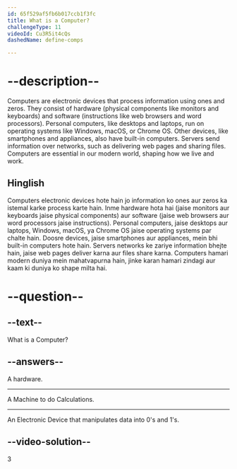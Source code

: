 ```yaml
---
id: 65f529af5fb6b017ccb1f3fc
title: What is a Computer?
challengeType: 11
videoId: Cu3R5it4cQs
dashedName: define-comps

---
```


# --description--

Computers are electronic devices that process information using ones and zeros. They consist of hardware (physical components like monitors and keyboards) and software (instructions like web browsers and word processors). Personal computers, like desktops and laptops, run on operating systems like Windows, macOS, or Chrome OS. Other devices, like smartphones and appliances, also have built-in computers. Servers send information over networks, such as delivering web pages and sharing files. Computers are essential in our modern world, shaping how we live and work.

<h2>Hinglish</h2> 

Computers electronic devices hote hain jo information ko ones aur zeros ka istemal karke process karte hain. Inme hardware hota hai (jaise monitors aur keyboards jaise physical components) aur software (jaise web browsers aur word processors jaise instructions). Personal computers, jaise desktops aur laptops, Windows, macOS, ya Chrome OS jaise operating systems par chalte hain. Doosre devices, jaise smartphones aur appliances, mein bhi built-in computers hote hain. Servers networks ke zariye information bhejte hain, jaise web pages deliver karna aur files share karna. Computers hamari modern duniya mein mahatvapurna hain, jinke karan hamari zindagi aur kaam ki duniya ko shape milta hai.

# --question--


## --text--

What is a Computer? 

## --answers--

A hardware.

---

A Machine to do Calculations.

---

An Electronic Device that manipulates data into 0's and 1's.


## --video-solution--

3
